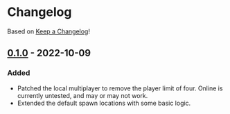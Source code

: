 # Changelog
Based on [Keep a Changelog](https://keepachangelog.com/en/1.0.0/)!

## [0.1.0] - 2022-10-09
### Added
 - Patched the local multiplayer to remove the player limit of four. Online is currently untested, and may or may not work.
 - Extended the default spawn locations with some basic logic.

 [Unreleased]: https://github.com/Senyksia/InfiniteFriends/compare/v0.1.0...HEAD
 [0.1.0]: https://github.com/Senyksia/InfiniteFriends/releases/tag/v0.1.0
